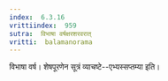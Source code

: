 ```yaml
---
index:  6.3.16
vrittiindex:  959
sutra:  विभाषा वर्षक्षरशरवरात्
vritti:  balamanorama 
---
```


विभाषा वर्ष। शेषपूरणेन सूत्रं व्याचष्टे--एभ्यस्सप्तम्या इति। 

